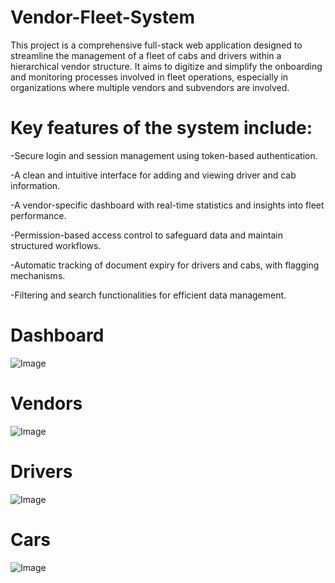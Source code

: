 # Vendor-Fleet-System
This project is a comprehensive full-stack web application designed to streamline the management of a fleet of cabs and drivers within a hierarchical vendor structure. It aims to digitize and simplify the onboarding and monitoring processes involved in fleet operations, especially in organizations where multiple vendors and subvendors are involved.

# Key features of the system include:

-Secure login and session management using token-based authentication.

-A clean and intuitive interface for adding and viewing driver and cab information.

-A vendor-specific dashboard with real-time statistics and insights into fleet performance.

-Permission-based access control to safeguard data and maintain structured workflows.

-Automatic tracking of document expiry for drivers and cabs, with flagging mechanisms.

-Filtering and search functionalities for efficient data management.

# Dashboard
![Image](https://github.com/user-attachments/assets/9cdb2711-f58f-4dce-8b00-d4c02e50a68c)

# Vendors
![Image](https://github.com/user-attachments/assets/7f5a2317-5023-4ddd-b5a2-128b670017e5)

# Drivers
![Image](https://github.com/user-attachments/assets/9ed0eb06-ca04-44a3-ab67-e4ec99550501)

# Cars
![Image](https://github.com/user-attachments/assets/ddfbfb83-0787-4997-9a58-45d9ad411e22)
